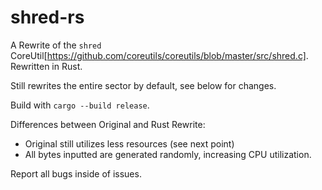 # shred-rs
A Rewrite of the `shred` CoreUtil[https://github.com/coreutils/coreutils/blob/master/src/shred.c]. Rewritten in Rust.

Still rewrites the entire sector by default, see below for changes. 

Build with `cargo --build release`.

Differences between Original and Rust Rewrite:
- Original still utilizes less resources (see next point)
- All bytes inputted are generated randomly, increasing CPU utilization.

Report all bugs inside of issues.
